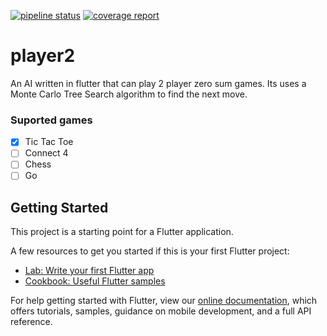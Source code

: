 [![pipeline status](https://gitlab.com/drshaggy/player2/badges/master/pipeline.svg)](https://gitlab.com/drshaggy/player2/-/commits/master)
[![coverage report](https://gitlab.com/drshaggy/player2/badges/master/coverage.svg)](https://gitlab.com/drshaggy/player2/-/commits/master)

# player2

An AI written in flutter that can play 2 player zero sum games. Its uses a Monte Carlo Tree Search algorithm to find the next move.

### Suported games
- [x] Tic Tac Toe
- [ ] Connect 4
- [ ] Chess
- [ ] Go

## Getting Started

This project is a starting point for a Flutter application.

A few resources to get you started if this is your first Flutter project:

- [Lab: Write your first Flutter app](https://flutter.dev/docs/get-started/codelab)
- [Cookbook: Useful Flutter samples](https://flutter.dev/docs/cookbook)

For help getting started with Flutter, view our
[online documentation](https://flutter.dev/docs), which offers tutorials,
samples, guidance on mobile development, and a full API reference.
